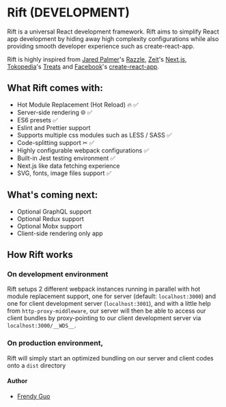 # Rift (DEVELOPMENT)

Rift is a universal React development framework. Rift aims to simplify React app development by hiding away high complexity configurations while also providing smooth developer experience such as create-react-app.

Rift is highly inspired from [Jared Palmer](https://github.com/jaredpalmer)'s [Razzle](https://github.com/jaredpalmer/razzle), [Zeit](https://github.com/zeit)'s [Next.js](https://github.com/zeit/next.js/), [Tokopedia](https://github.com/tokopedia)'s [Treats](https://github.com/tokopedia/treats) and [Facebook](https://github.com/facebook)'s [create-react-app](https://github.com/facebook/create-react-app).

## What Rift comes with:
- Hot Module Replacement (Hot Reload) 🔥 ✅
- Server-side rendering 🌐 ✅
- ES6 presets ✅
- Eslint and Prettier support
- Supports multiple css modules such as LESS / SASS ✅
- Code-splitting support ✂ ✅
- Highly configurable webpack configurations ✅
- Built-in Jest testing environment ✅
- Next.js like data fetching experience
- SVG, fonts, image files support ✅

## What's coming next:
- Optional GraphQL support
- Optional Redux support
- Optional Mobx support
- Client-side rendering only app

## How Rift works
### On development environment
Rift setups 2 different webpack instances running in parallel with hot module replacement support, one for server (default: `localhost:3000`) and one for client development server (`localhost:3001`), and with a little help from `http-proxy-middleware`, our server will then be able to access our client bundles by proxy-pointing to our client development server via `localhost:3000/__WDS__`.

### On production environment,
Rift will simply start an optimized bundling on our server and client codes onto a `dist` directory

#### Author
- [Frendy Guo](https://github.com/frendyguo)